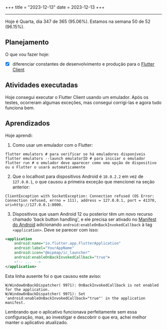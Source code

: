 +++
title = "2023-12-13"
date = 2023-12-13
+++

---

Hoje é Quarta, dia 347 de 365 (95.06%). Estamos na semana 50 de 52 (96.15%).

## Planejamento

O que vou fazer hoje:

- [x] diferenciar constantes de desenvolvimento e produção para o [Flutter Client](https://github.com/OmnicodeSolutions/luisa_drf_flutter_client)

## Atividades executadas

Hoje consegui executar o Flutter Client usando um emulador. Após os testes, ocorreram algumas exceções, mas consegui corrigi-las e agora tudo funciona bem.

## Aprendizados

Hoje aprendi:

1. Como usar um emulador com o Flutter:

```shell
flutter emulators # para verificar se há emuladores disponíveis
flutter emulators --launch emulatorID # para iniciar o emulador
flutter run # o emulador deve aparecer como uma opção de dispositivo ou o Flutter o usará automaticamente
```

2. Que o localhost para dispositivos Android é `10.0.2.2` em vez de `127.0.0.1`, o que causou a primeira exceção que mencionei na seção anterior:

```shell
ClientException with SocketException: Connection refused (OS Error: Connection refused, errno = 111), address = 127.0.0.1, port = 41370, uri=http://127.0.0.1:8000.
```

3. Dispositivos que usam Android 12 ou posterior têm um novo recurso chamado 'back button handling', e ele precisa ser ativado no [Manifest do Android](https://github.com/OmnicodeSolutions/luisa_drf_flutter_client/blob/login/android/app/src/main/AndroidManifest.xml) adicionando `android:enableOnBackInvokedCallback` à tag `<application>`. Deve se parecer com isso:

```xml
<application
    android:name="io.flutter.app.FlutterApplication"
    android:label="YourAppName"
    android:icon="@mipmap/ic_launcher"
    android:enableOnBackInvokedCallback="true">
    <!-- ... -->
</application>
```

Esta linha ausente foi o que causou este aviso:

```shell
W/WindowOnBackDispatcher( 9971): OnBackInvokedCallback is not enabled for the application.
W/WindowOnBackDispatcher( 9971): Set 'android:enableOnBackInvokedCallback="true"' in the application manifest.
```

Lembrando que o aplicativo funcionava perfeitamente sem essa configuração, mas, ao investigar e descobrir o que era, achei melhor manter o aplicativo atualizado.
